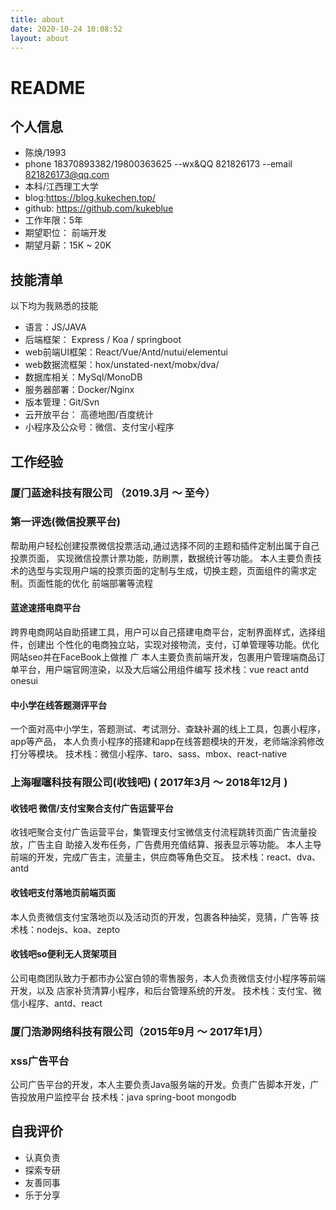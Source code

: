 ```yaml
---
title: about
date: 2020-10-24 10:08:52
layout: about
---
```


# README

## 个⼈信息

- 陈焕/1993
- phone 18370893382/19800363625  --wx&QQ 821826173  --email 821826173@qq.com
- 本科/江⻄理⼯⼤学
- blog:https://blog.kukechen.top/
- github: https://github.com/kukeblue
- ⼯作年限：5年
- 期望职位： 前端开发
- 期望⽉薪：15K ~ 20K


## 技能清单
以下均为我熟悉的技能
- 语⾔：JS/JAVA
- 后端框架： Express / Koa / springboot
- web前端UI框架：React/Vue/Antd/nutui/elementui
- web数据流框架：hox/unstated-next/mobx/dva/ 
- 数据库相关：MySql/MonoDB
- 服务器部署：Docker/Nginx
- 版本管理：Git/Svn
- 云开放平台： ⾼德地图/百度统计
- ⼩程序及公众号：微信、⽀付宝⼩程序


## ⼯作经验

### 厦⻔蓝途科技有限公司 （2019.3⽉ ～ 至今）

###  第一评选(微信投票平台)
帮助用户轻松创建投票微信投票活动,通过选择不同的主题和插件定制出属于自己投票页面，
实现微信投票计票功能，防刷票，数据统计等功能。
本人主要负责技术的选型与实现用户端的投票页面的定制与生成，切换主题，页面组件的需求定制。页面性能的优化
前端部署等流程


#### 蓝途速搭电商平台
跨界电商⽹站⾃助搭建⼯具，⽤户可以⾃⼰搭建电商平台，定制界⾯样式，选择组件，创建出
个性化的电商独立站，实现对接物流，⽀付，订单管理等功能。优化⽹站seo并在FaceBook上做推
⼴
本⼈主要负责前端开发，包裹用户管理端商品订单平台，用户端官网渲染，以及大后端公用组件编写
技术栈：vue react antd onesui

#### 中小学在线答题测评平台
一个面对高中小学生，答题测试、考试测分、查缺补漏的线上工具，包裹小程序，app等产品，
本人负责小程序的搭建和app在线答题模块的开发，老师端涂鸦修改打分等模块。
技术栈：微信小程序、taro、sass、mbox、react-native



### 上海喔噻科技有限公司(收钱吧) ( 2017年3⽉ ～ 2018年12⽉ )
#### 收钱吧 微信/⽀付宝聚合⽀付⼴告运营平台
收钱吧聚合⽀付⼴告运营平台，集管理⽀付宝微信⽀付流程跳转⻚⾯⼴告流量投放，⼴告主⾃
助接⼊发布任务，⼴告费⽤充值结算、报表显示等功能。
本⼈主导前端的开发，完成⼴告主，流量主，供应商等⻆⾊交互。
技术栈：react、dva、antd


#### 收钱吧⽀付落地⻚前端⻚⾯
本⼈负责微信⽀付宝落地⻚以及活动⻚的开发，包裹各种抽奖，竞猜，⼴告等
技术栈：nodejs、koa、zepto 


#### 收钱吧so便利⽆⼈货架项⽬
公司电商团队致⼒于都市办公室⽩领的零售服务，本⼈负责微信⽀付⼩程序等前端开发，以及
店家补货清算⼩程序，和后台管理系统的开发。
技术栈：支付宝、微信小程序、antd、react


### 厦⻔浩渺⽹络科技有限公司（2015年9⽉ ～ 2017年1⽉）
### xss⼴告平台
公司⼴告平台的开发，本⼈主要负责Java服务端的开发。负责广告脚本开发，广告投放用户监控平台
技术栈：java spring-boot mongodb 

## ⾃我评价
- 认真负责
- 探索专研
- 友善同事
- 乐于分享





